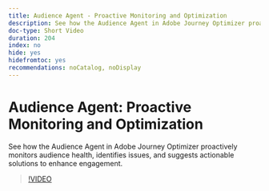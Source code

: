 ```yaml
---
title: Audience Agent - Proactive Monitoring and Optimization
description: See how the Audience Agent in Adobe Journey Optimizer proactively monitors audience health, identifies issues, and suggests actionable solutions to enhance engagement.
doc-type: Short Video
duration: 204
index: no
hide: yes
hidefromtoc: yes
recommendations: noCatalog, noDisplay
---
```


# Audience Agent: Proactive Monitoring and Optimization

See how the Audience Agent in Adobe Journey Optimizer proactively monitors audience health, identifies issues, and suggests actionable solutions to enhance engagement.

<!-- 62_S653_3442539_203_audience-agent-proactive-monitoring-and-optimization -->
>[!VIDEO](https://video.tv.adobe.com/v/3458192/?learn=on&enablevpops=true)
